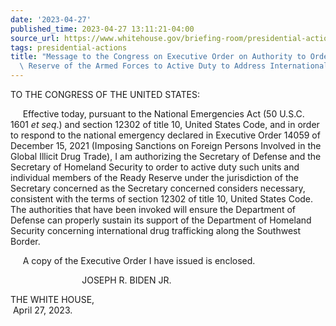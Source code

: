```yaml
---
date: '2023-04-27'
published_time: 2023-04-27 13:11:21-04:00
source_url: https://www.whitehouse.gov/briefing-room/presidential-actions/2023/04/27/message-to-the-congress-on-executive-order-on-authority-to-order-the-ready-reserve-of-the-armed-forces-to-active-duty-to-address-international-drug-trafficking/
tags: presidential-actions
title: "Message to the Congress on Executive Order on Authority to Order the Ready\
  \ Reserve of the Armed Forces to Active Duty to Address International Drug\_Trafficking"
---
```

 
TO THE CONGRESS OF THE UNITED STATES:  
  
  
     Effective today, pursuant to the National Emergencies Act (50
U.S.C. 1601 *et seq*.) and section 12302 of title 10, United States
Code, and in order to respond to the national emergency declared in
Executive Order 14059 of December 15, 2021 (Imposing Sanctions on
Foreign Persons Involved in the Global Illicit Drug Trade), I am
authorizing the Secretary of Defense and the Secretary of Homeland
Security to order to active duty such units and individual members of
the Ready Reserve under the jurisdiction of the Secretary concerned as
the Secretary concerned considers necessary, consistent with the terms
of section 12302 of title 10, United States Code.  The authorities that
have been invoked will ensure the Department of Defense can properly
sustain its support of the Department of Homeland Security concerning
international drug trafficking along the Southwest Border.

     A copy of the Executive Order I have issued is enclosed.

                             JOSEPH R. BIDEN JR.

THE WHITE HOUSE,  
 April 27, 2023.
